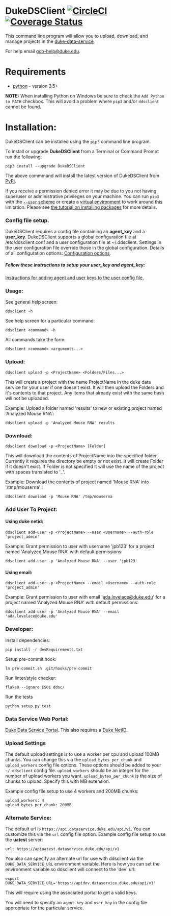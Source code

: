 # DukeDSClient [![CircleCI](https://circleci.com/gh/Duke-GCB/DukeDSClient.svg?style=svg)](https://circleci.com/gh/Duke-GCB/DukeDSClient) [![Coverage Status](https://coveralls.io/repos/github/Duke-GCB/DukeDSClient/badge.svg)](https://coveralls.io/github/Duke-GCB/DukeDSClient)

This command line program will allow you to upload, download, and manage projects in the [duke-data-service](https://github.com/Duke-Translational-Bioinformatics/duke-data-service).

For help email <gcb-help@duke.edu>.


# Requirements

- [python](https://www.python.org/) - version 3.5+

__NOTE:__ When installing Python on Windows be sure to check the `Add Python to PATH` checkbox. This will avoid a problem where `pip3` and/or `ddsclient` cannot be found. 

# Installation:

DukeDSClient can be installed using the `pip3` command line program.

To install or upgrade **DukeDSClient** from a Terminal or Command Prompt run the following:
```
pip3 install --upgrade DukeDSClient
```

The above commmand will install the latest version of DukeDSClient from [PyPI](https://pypi.org/project/DukeDSClient/).

If you receive a permission denied error it may be due to you not having superuser or administrative privileges on your machine. You can run `pip3` with the [`--user` scheme](https://docs.python.org/3/install/index.html#alternate-installation-the-user-scheme) or create a [virtual environment](https://packaging.python.org/tutorials/installing-packages/#creating-virtual-environments) to work around this limitation.
Please see [the tutorial on installing packages](https://packaging.python.org/tutorials/installing-packages/) for more details.

### Config file setup.

DukeDSClient requires a config file containing an __agent_key__ and a __user_key__.
DukeDSClient supports a global configuration file at /etc/ddsclient.conf and a user configuration file at ~/.ddsclient.
Settings in the user configuration file override those in the global configuration.
Details of all configuration options: [Configuration options](https://github.com/Duke-GCB/DukeDSClient/wiki/Configuration).

#####  Follow these instructions to setup your __user_key__ and  __agent_key__:

[Instructions for adding agent and user keys to the user config file.](https://github.com/Duke-GCB/DukeDSClient/wiki/Agent-User-Keys-(setup))

### Usage:
See general help screen:

```
ddsclient -h
```

See help screen for a particular command:

```
ddsclient <command> -h
```

All commands take the form:
```
ddsclient <command> <arguments...>
```

### Upload:

```
ddsclient upload -p <ProjectName> <Folders/Files...>
```

This will create a project with the name ProjectName in the duke data service for your user if one doesn't exist.
It will then upload the Folders and it's contents to that project.
Any items that already exist with the same hash will not be uploaded.


Example: Upload a folder named 'results' to new or existing project named 'Analyzed Mouse RNA':

```
ddsclient upload -p 'Analyzed Mouse RNA' results
```

### Download:

```
ddsclient download -p <ProjectName> [Folder]
```

This will download the contents of ProjectName into the specified folder.
Currently it requires the directory be empty or not exist.
It will create Folder if it doesn't exist.
If Folder is not specified it will use the name of the project with spaces translated to '_'.

Example: Download the contents of project named 'Mouse RNA' into '/tmp/mouserna' :

```
ddsclient download -p 'Mouse RNA' /tmp/mouserna
```

### Add User To Project:

#### Using duke netid:

```
ddsclient add-user -p <ProjectName> --user <Username> --auth-role 'project_admin'
```

Example: Grant permission to user with username 'jpb123' for a project named 'Analyzed Mouse RNA' with default permissions:

```
ddsclient add-user -p 'Analyzed Mouse RNA' --user 'jpb123'
```

#### Using email:

```
ddsclient add-user -p <ProjectName> --email <Username> --auth-role 'project_admin'
```

Example: Grant permission to user with email 'ada.lovelace@duke.edu' for a project named 'Analyzed Mouse RNA' with default permissions:

```
ddsclient add-user -p 'Analyzed Mouse RNA' --email 'ada.lovelace@duke.edu'
```


### Developer:

Install dependencies:
```
pip install -r devRequirements.txt
```

Setup pre-commit hook:
```
ln pre-commit.sh .git/hooks/pre-commit
```

Run linter/style checker:
```
flake8 --ignore E501 ddsc/
```

Run the tests
```
python setup.py test
```



### Data Service Web Portal:
[Duke Data Service Portal](https://dataservice.duke.edu).
This also requires a [Duke NetID](https://oit.duke.edu/email-accounts/netid/).

### Upload Settings
The default upload settings is to use a worker per cpu and upload 100MB chunks.
You can change this via the `upload_bytes_per_chunk` and `upload_workers` config file options.
These options should be added to your `~/.ddsclient` config file.
`upload_workers` should be an integer for the number of upload workers you want.
`upload_bytes_per_chunk` is the size of chunks to upload. Specify this with MB extension.

Example config file setup to use 4 workers and 200MB chunks:
```
upload_workers: 4
upload_bytes_per_chunk: 200MB
```

### Alternate Service:
The default url is `https://api.dataservice.duke.edu/api/v1`.
You can customize this via the `url` config file option.
Example config file setup to use the __uatest__ server:
```
url: https://apiuatest.dataservice.duke.edu/api/v1
```

You also can specify an alternate url for use with ddsclient via the `DUKE_DATA_SERVICE_URL` environment variable.
Here is how you can set the environment variable so ddsclient will connect to the 'dev' url:
```
export DUKE_DATA_SERVICE_URL='https://apidev.dataservice.duke.edu/api/v1'
```
This will require using the associated portal to get a valid keys.

You will need to specify an `agent_key` and `user_key` in the config file appropriate for the particular service.



